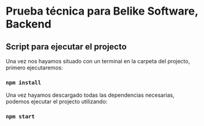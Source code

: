 # Prueba técnica para Belike Software, Backend

## Script para ejecutar el projecto

Una vez nos hayamos situado con un terminal en la carpeta del projecto, primero ejecutaremos:

### `npm install`

Una vez hayamos descargado todas las dependencias necesarias, podemos ejecutar el projecto utilizando:

### `npm start`
